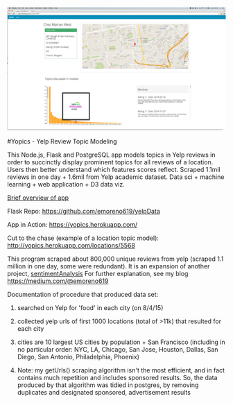 <img src="./public/images/yopics.png" alt="">

#Yopics - Yelp Review Topic Modeling

This Node.js, Flask and PostgreSQL app models topics in Yelp reviews in order to succinctly display prominent topics for all reviews of a location. Users then better understand which features scores reflect. Scraped 1.1mil reviews in one day + 1.6mil from Yelp academic dataset. Data sci + machine learning + web application + D3 data viz. 

<a href="http://prezi.com/1yy4lqqxevdb/?utm_campaign=share&utm_medium=copy">Brief overview of app</a>

Flask Repo: https://github.com/emoreno619/yelpData

App in Action: https://yopics.herokuapp.com/

Cut to the chase (example of a location topic model): http://yopics.herokuapp.com/locations/5568

This program scraped about 800,000 unique reviews from yelp (scraped 1.1 million in one day, some were redundant). It is an expansion of another project, [sentimentAnalysis](https://github.com/emoreno619/sentimentAnalysis) For further explanation, see my blog https://medium.com/@emoreno619

Documentation of procedure that produced data set:

1) searched on Yelp for 'food' in each city (on 8/4/15)

2) collected yelp urls of first 1000 locations (total of >11k) that resulted
   for each city
   
3) cities are 10 largest US cities by population + San Francisco (including
   in no particular order: NYC, LA, Chicago, San Jose, Houston, Dallas, San
   Diego, San Antonio, Philadelphia, Phoenix)
   
4) Note: my getUrls() scraping algorithm isn't the most efficient,
   and in fact contains much repetition and includes sponsored results.
   So, the data produced by that algorithm was tidied in postgres, by
   removing duplicates and designated sponsored, advertisement results
